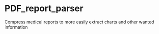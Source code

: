 # PDF_report_parser
Compress medical reports to more easily extract charts and other wanted information
